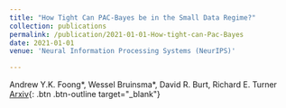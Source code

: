 ```yaml
---
title: "How Tight Can PAC-Bayes be in the Small Data Regime?"
collection: publications
permalink: /publication/2021-01-01-How-tight-can-Pac-Bayes
date: 2021-01-01
venue: 'Neural Information Processing Systems (NeurIPS)'

---
```

Andrew Y.K. Foong\*, Wessel Bruinsma\*, David R. Burt,  Richard E. Turner [Arxiv](https://arxiv.org/abs/2106.03542){: .btn .btn-outline target="_blank"}